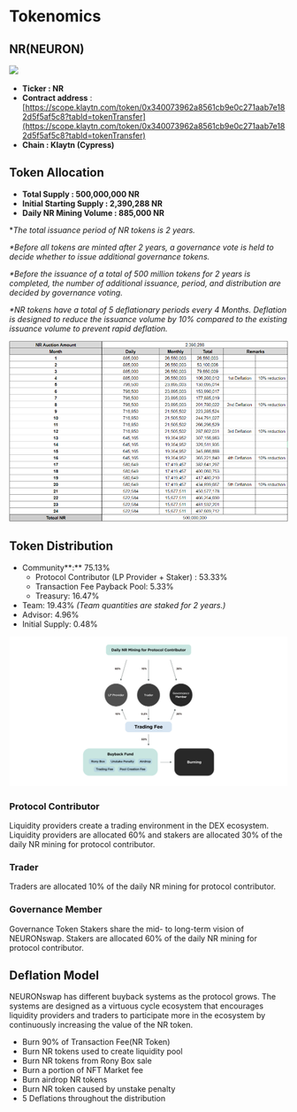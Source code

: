 # Tokenomics

## NR(NEURON)

![](../.gitbook/assets/KakaoTalk\_20211125\_112630909.png)

* **Ticker : NR**
* **Contract address** :[ ](https://scope.klaytn.com/token/0xd367957d3bcfa1355520595d652be0ece9b0d87b?tabId=tokenTransfer)[https://scope.klaytn.com/token/0x340073962a8561cb9e0c271aab7e182d5f5af5c8?tabId=tokenTransfer](https://scope.klaytn.com/token/0x340073962a8561cb9e0c271aab7e182d5f5af5c8?tabId=tokenTransfer)
* **Chain : Klaytn (Cypress)**

## Token Allocation

* **Total Supply : 500,000,000 NR**
* **Initial Starting Supply : 2,390,288 NR**
* **Daily NR Mining Volume : 885,000 NR**

\*_The total issuance period of NR tokens is 2 years._

_\*Before all tokens are minted after 2 years, a governance vote is held to decide whether to issue additional governance tokens._

_\*Before the issuance of a total of 500 million tokens for 2 years is completed, the number of additional issuance, period, and distribution are decided by governance voting._

_\*NR tokens have a total of 5 deflationary periods every 4 Months. Deflation is designed to reduce the issuance volume by 10% compared to the existing issuance volume to prevent rapid deflation._

![](<../.gitbook/assets/image (12).png>)

## Token Distribution

* Community**:** 75.13%
  * Protocol Contributor (LP Provider + Staker) : 53.33%
  * Transaction Fee Payback Pool: 5.33%
  * Treasury: 16.47%&#x20;
* Team: 19.43% _(Team quantities are staked for 2 years.)_
* Advisor: 4.96%
* Initial Supply: 0.48%

![](<../.gitbook/assets/Daily NR Mining for Protocol Contributor (1).jpg>)

### Protocol Contributor

Liquidity providers create a trading environment in the DEX ecosystem. Liquidity providers are allocated 60% and stakers are allocated 30% of the daily NR mining for protocol contributor.

### **Trader**

Traders are allocated 10% of the daily NR mining for protocol contributor.

### Governance Member

Governance Token Stakers share the mid- to long-term vision of NEURONswap. Stakers are allocated 60% of the daily NR mining for protocol contributor.

## **Deflation Model**

NEURONswap has different buyback systems as the protocol grows. The systems are designed as a virtuous cycle ecosystem that encourages liquidity providers and traders to participate more in the ecosystem by continuously increasing the value of the NR token.

* Burn 90% of Transaction Fee(NR Token)
* Burn NR tokens used to create liquidity pool
* Burn NR tokens from Rony Box sale
* Burn a portion of NFT Market fee
* Burn airdrop NR tokens
* Burn NR token caused by unstake penalty
* 5 Deflations throughout the distribution
